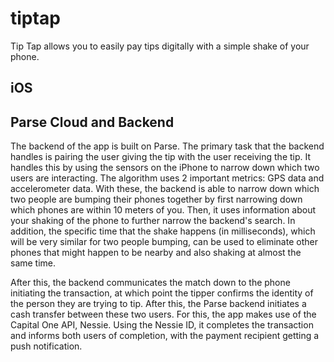 # tiptap
Tip Tap allows you to easily pay tips digitally with a simple shake of your phone.
## iOS

## Parse Cloud and Backend
The backend of the app is built on Parse. The primary task that the backend handles is pairing the user giving the tip with the user receiving the tip. It handles this by using the sensors on the iPhone to narrow down which two users are interacting. The algorithm uses 2 important metrics: GPS data and accelerometer data. With these, the backend is able to narrow down which two people are bumping their phones together by first narrowing down which phones are within 10 meters of you. Then, it uses information about your shaking of the phone to further narrow the backend's search. In addition, the specific time that the shake happens (in milliseconds), which will be very similar for two people bumping, can be used to eliminate other phones that might happen to be nearby and also shaking at almost the same time.

After this, the backend communicates the match down to the phone initiating the transaction, at which point the tipper confirms the identity of the person they are trying to tip. After this, the Parse backend initiates a cash transfer between these two users. For this, the app makes use of the Capital One API, Nessie. Using the Nessie ID, it completes the transaction and informs both users of completion, with the payment recipient getting a push notification.
